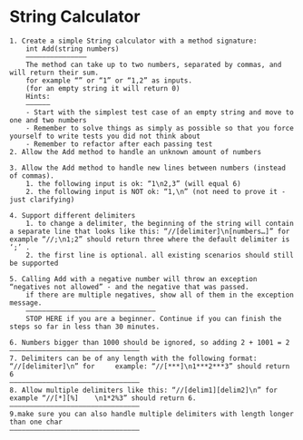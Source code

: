 # String Calculator

    1. Create a simple String calculator with a method signature:
        int Add(string numbers)
        ———————————————
        The method can take up to two numbers, separated by commas, and will return their sum. 
        for example “” or “1” or “1,2” as inputs.
        (for an empty string it will return 0) 
        Hints:
        ——————
        - Start with the simplest test case of an empty string and move to one and two numbers
        - Remember to solve things as simply as possible so that you force yourself to write tests you did not think about
        - Remember to refactor after each passing test
    2. Allow the Add method to handle an unknown amount of numbers

    3. Allow the Add method to handle new lines between numbers (instead of commas).
        1. the following input is ok: “1\n2,3” (will equal 6)
        2. the following input is NOT ok: “1,\n” (not need to prove it - just clarifying)

    4. Support different delimiters
        1. to change a delimiter, the beginning of the string will contain a separate line that looks like this: “//[delimiter]\n[numbers…]” for example “//;\n1;2” should return three where the default delimiter is ‘;’ .
        2. the first line is optional. all existing scenarios should still be supported

    5. Calling Add with a negative number will throw an exception “negatives not allowed” - and the negative that was passed. 
        if there are multiple negatives, show all of them in the exception message.
        ————————————————————————————————
        STOP HERE if you are a beginner. Continue if you can finish the steps so far in less than 30 minutes.

    6. Numbers bigger than 1000 should be ignored, so adding 2 + 1001 = 2
    ————————————————————————————————
    7. Delimiters can be of any length with the following format: “//[delimiter]\n” for     example: “//[***]\n1***2***3” should return 6
    ————————————————————————————————
    8. Allow multiple delimiters like this: “//[delim1][delim2]\n” for example “//[*][%]    \n1*2%3” should return 6.
    ————————————————————————————————
    9.make sure you can also handle multiple delimiters with length longer than one char
    ———————————————————————————————— 